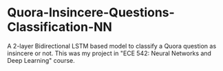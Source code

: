 # Quora-Insincere-Questions-Classification-NN
A 2-layer Bidirectional LSTM based model to classify a Quora question as insincere or not. This was my project in "ECE 542: Neural Networks and Deep Learning" course.
